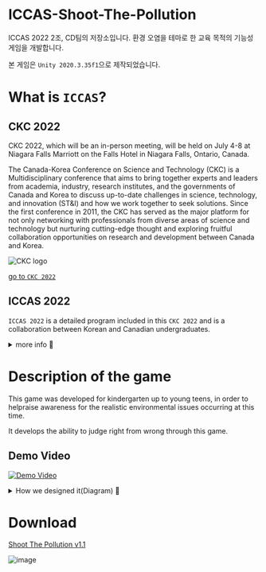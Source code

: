 # ICCAS-Shoot-The-Pollution

ICCAS 2022 2조, CD팀의 저장소입니다. 환경 오염을 테마로 한 교육 목적의 기능성 게임을 개발합니다.

본 게임은 `Unity 2020.3.35f1`으로 제작되었습니다.

# What is `ICCAS`?

## CKC 2022

CKC 2022, which will be an in-person meeting, will be held on July 4-8 at Niagara Falls Marriott on the Falls Hotel in Niagara Falls, Ontario, Canada.

The Canada-Korea Conference on Science and Technology (CKC) is a Multidisciplinary conference that aims to bring together experts and leaders from academia, industry, research institutes, and the governments of Canada and Korea to discuss up-to-date challenges in science, technology, and innovation (ST&I) and how we work together to seek solutions. Since the first conference in 2011, the CKC has served as the major platform for not only networking with professionals from diverse areas of science and technology but nurturing cutting-edge thought and exploring fruitful collaboration opportunities on research and development between Canada and Korea.

![CKC logo](https://user-images.githubusercontent.com/53112143/178256694-0fe4d4d2-f898-4910-8116-a586e6cb5a48.png)

[go to `CKC 2022`](http://akcse.ca/ckc2022/)

## ICCAS 2022

`ICCAS 2022` is a detailed program included in this `CKC 2022` and is a collaboration between Korean and Canadian undergraduates.

<details>
<summary>
more info 👾
</summary>

![iccas info](https://user-images.githubusercontent.com/53112143/178256933-1fd677d4-7bc0-4dcb-aae4-82216d21dbb0.png)

</details>

# Description of the game

This game was developed for kindergarten up to young teens, in order to helpraise awareness for the realistic environmental issues occurring at this time.

It develops the ability to judge right from wrong through this game.

## Demo Video

[![Demo Video](http://img.youtube.com/vi/Sjico7Tz4kw/0.jpg)](https://www.youtube.com/watch?v=Sjico7Tz4kw)

<details>
<summary>
How we designed it(Diagram) 👾
</summary>

## Activity Diagram

![activity1](https://user-images.githubusercontent.com/53112143/178263750-c2ec8602-fd9f-45d0-95ac-d32014b01c72.png)

![activity2](https://user-images.githubusercontent.com/53112143/178263769-06ebb6da-798e-423c-a6ee-5c382b1c1e84.png)

## Use-Case Diagram

![usecase](https://user-images.githubusercontent.com/53112143/178263916-13c7f92d-8877-44ed-99e5-95b3a8f9d61c.png)

## Class Diagram

![class](https://user-images.githubusercontent.com/53112143/178263981-a1e6b60b-ec4a-4ac0-8cba-c3dfd848feb2.png)
</details>

# Download

[Shoot The Pollution v1.1](https://drive.google.com/file/d/1sKmHChGI4je9jQifjIKuZ_cUSoLu4Cal/view?usp=sharing)

![image](https://user-images.githubusercontent.com/53112143/178263158-f26787eb-06c6-4050-b239-cd8628ab60f8.png)



